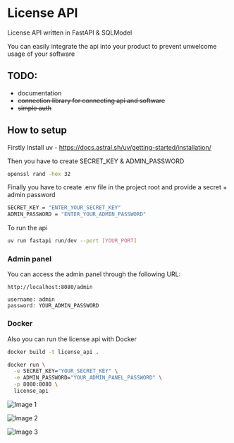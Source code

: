 # License API
License API written in FastAPI &amp; SQLModel

You can easily integrate the api into your product to prevent unwelcome usage of your software

## TODO:

- documentation
- ~~connection library for connecting api and software~~
- ~~simple auth~~

## How to setup

Firstly Install uv - https://docs.astral.sh/uv/getting-started/installation/

Then you have to create SECRET_KEY & ADMIN_PASSWORD

```bash
openssl rand -hex 32
```

Finally you have to create .env file in the project root and provide a secret + admin password

```bash
SECRET_KEY = "ENTER_YOUR_SECRET_KEY"
ADMIN_PASSWORD = "ENTER_YOUR_ADMIN_PASSWORD"
```

To run the api

```bash
uv run fastapi run/dev --port [YOUR_PORT]
```

### Admin panel

You can access the admin panel through the following URL:

```
http://localhost:8080/admin

username: admin
password: YOUR_ADMIN_PASSWORD
```

### Docker

Also you can run the license api with Docker

```bash
docker build -t license_api .

docker run \
  -e SECRET_KEY="YOUR_SECRET_KEY" \
  -e ADMIN_PASSWORD="YOUR_ADMIN_PANEL_PASSWORD" \
  -p 8080:8080 \
  license_api
```

![Image 1](https://cdn.discordapp.com/attachments/1367958850124382251/1387410766872969226/image.png?ex=685d3e77&is=685becf7&hm=5da8030d2fcb1db882025587087b6aab81694f7636a2ce094d878752cec13b12)

![Image 2](https://cdn.discordapp.com/attachments/1367958850124382251/1387411002361905182/image.png?ex=685d3eaf&is=685bed2f&hm=a9ec152c5ea25f33fe664aff87c004a4d75f5724eafb92539a73f3cc4dde1fbd)

![Image 3](https://cdn.discordapp.com/attachments/1367958850124382251/1387411363369844787/image.png?ex=685d3f05&is=685bed85&hm=c2a9c133d953d10502f69fde0b6c6c0a0d6ce8e371d851bd181d207fb88f6e19)
